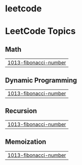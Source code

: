 # leetcode
<!---LeetCode Topics Start-->
# LeetCode Topics
## Math
|  |
| ------- |
| [1013-fibonacci-number](https://github.com/pavanipenugunuri-wq/leetcode/tree/master/1013-fibonacci-number) |
## Dynamic Programming
|  |
| ------- |
| [1013-fibonacci-number](https://github.com/pavanipenugunuri-wq/leetcode/tree/master/1013-fibonacci-number) |
## Recursion
|  |
| ------- |
| [1013-fibonacci-number](https://github.com/pavanipenugunuri-wq/leetcode/tree/master/1013-fibonacci-number) |
## Memoization
|  |
| ------- |
| [1013-fibonacci-number](https://github.com/pavanipenugunuri-wq/leetcode/tree/master/1013-fibonacci-number) |
<!---LeetCode Topics End-->